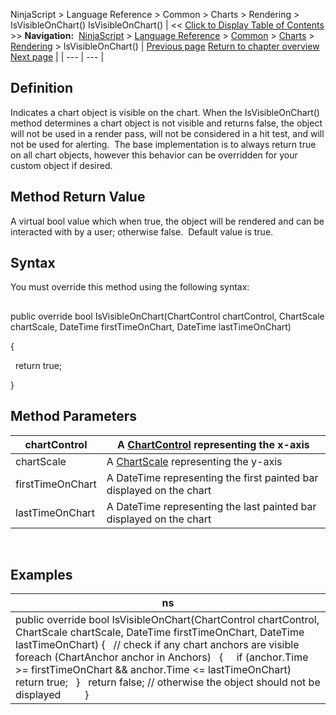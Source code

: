﻿
NinjaScript > Language Reference > Common > Charts > Rendering > IsVisibleOnChart()
IsVisibleOnChart()
| << [Click to Display Table of Contents](isvisibleonchart.md) >> **Navigation:**     [NinjaScript](ninjascript.md) > [Language Reference](language_reference_wip.md) > [Common](common.md) > [Charts](chart.md) > [Rendering](rendering.md) > IsVisibleOnChart() | [Previous page](isselected.md) [Return to chapter overview](rendering.md) [Next page](maxvalue.md) |
| --- | --- |
## Definition
Indicates a chart object is visible on the chart. When the IsVisibleOnChart() method determines a chart object is not visible and returns false, the object will not be used in a render pass, will not be considered in a hit test, and will not be used for alerting.  The base implementation is to always return true on all chart objects, however this behavior can be overridden for your custom object if desired.  
## 
## Method Return Value
A virtual bool value which when true, the object will be rendered and can be interacted with by a user; otherwise false.  Default value is true.
 
## Syntax
You must override this method using the following syntax:
## 
public override bool IsVisibleOnChart(ChartControl chartControl, ChartScale chartScale, DateTime firstTimeOnChart, DateTime lastTimeOnChart)  

{  

   return true;  

}
 
## Method Parameters
| chartControl | A [ChartControl](chartcontrol.md) representing the x-axis |
| --- | --- |
| chartScale | A [ChartScale](chartscale.md) representing the y-axis |
| firstTimeOnChart | A DateTime representing the first painted bar displayed on the chart |
| lastTimeOnChart | A DateTime representing the last painted bar displayed on the chart |

 
## 
## Examples
| ns |
| --- |
| public override bool IsVisibleOnChart(ChartControl chartControl, ChartScale chartScale, DateTime firstTimeOnChart, DateTime lastTimeOnChart) {    // check if any chart anchors are visible    foreach (ChartAnchor anchor in Anchors)    {      if (anchor.Time >= firstTimeOnChart && anchor.Time <= lastTimeOnChart)          return true;    }    return false; // otherwise the object should not be displayed          } |
